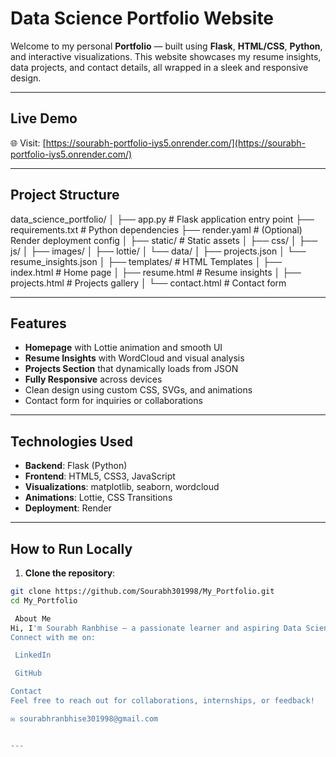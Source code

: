 #  Data Science Portfolio Website

Welcome to my personal **Portfolio** — built using **Flask**, **HTML/CSS**, **Python**, and interactive visualizations. This website showcases my resume insights, data projects, and contact details, all wrapped in a sleek and responsive design.

---

##  Live Demo

🌐 Visit: [https://sourabh-portfolio-iys5.onrender.com/](https://sourabh-portfolio-iys5.onrender.com/)  


---

##  Project Structure
data_science_portfolio/
│
├── app.py # Flask application entry point
├── requirements.txt # Python dependencies
├── render.yaml # (Optional) Render deployment config
│
├── static/ # Static assets
│ ├── css/
│ ├── js/
│ ├── images/
│ ├── lottie/
│ └── data/
│ ├── projects.json
│ └── resume_insights.json
│
├── templates/ # HTML Templates
│ ├── index.html # Home page
│ ├── resume.html # Resume insights
│ ├── projects.html # Projects gallery
│ └── contact.html # Contact form


---

##  Features

-  **Homepage** with Lottie animation and smooth UI  
-  **Resume Insights** with WordCloud and visual analysis  
-  **Projects Section** that dynamically loads from JSON  
-  **Fully Responsive** across devices  
-  Clean design using custom CSS, SVGs, and animations  
-  Contact form for inquiries or collaborations

---

##  Technologies Used

- **Backend**: Flask (Python)
- **Frontend**: HTML5, CSS3, JavaScript
- **Visualizations**: matplotlib, seaborn, wordcloud
- **Animations**: Lottie, CSS Transitions
- **Deployment**: Render 

---

##  How to Run Locally

1. **Clone the repository**:

```bash
git clone https://github.com/Sourabh301998/My_Portfolio.git
cd My_Portfolio

 About Me
Hi, I'm Sourabh Ranbhise — a passionate learner and aspiring Data Scientist.
Connect with me on:

 LinkedIn

 GitHub

Contact
Feel free to reach out for collaborations, internships, or feedback!

✉️ sourabhranbhise301998@gmail.com


---



